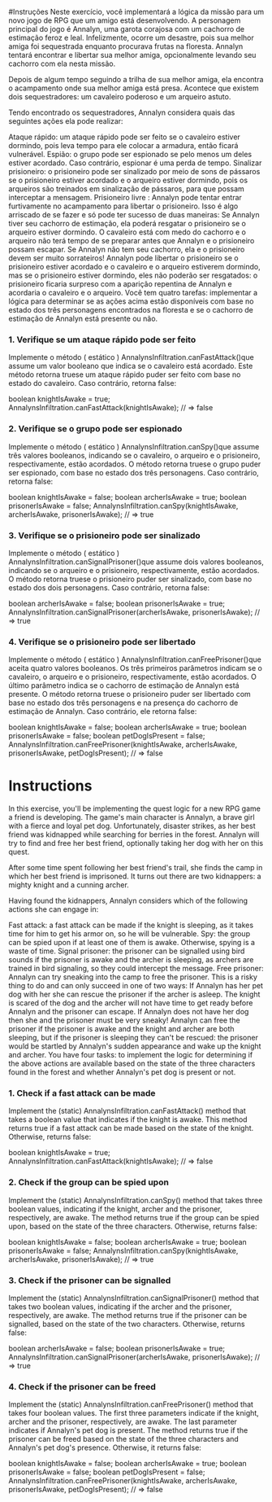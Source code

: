 #Instruções
Neste exercício, você implementará a lógica da missão para um novo jogo de RPG que um amigo está desenvolvendo. A personagem principal do jogo é Annalyn, uma garota corajosa com um cachorro de estimação feroz e leal. Infelizmente, ocorre um desastre, pois sua melhor amiga foi sequestrada enquanto procurava frutas na floresta. Annalyn tentará encontrar e libertar sua melhor amiga, opcionalmente levando seu cachorro com ela nesta missão.

Depois de algum tempo seguindo a trilha de sua melhor amiga, ela encontra o acampamento onde sua melhor amiga está presa. Acontece que existem dois sequestradores: um cavaleiro poderoso e um arqueiro astuto.

Tendo encontrado os sequestradores, Annalyn considera quais das seguintes ações ela pode realizar:

Ataque rápido: um ataque rápido pode ser feito se o cavaleiro estiver dormindo, pois leva tempo para ele colocar a armadura, então ficará vulnerável.
Espião: o grupo pode ser espionado se pelo menos um deles estiver acordado. Caso contrário, espionar é uma perda de tempo.
Sinalizar prisioneiro: o prisioneiro pode ser sinalizado por meio de sons de pássaros se o prisioneiro estiver acordado e o arqueiro estiver dormindo, pois os arqueiros são treinados em sinalização de pássaros, para que possam interceptar a mensagem.
Prisioneiro livre : Annalyn pode tentar entrar furtivamente no acampamento para libertar o prisioneiro. Isso é algo arriscado de se fazer e só pode ter sucesso de duas maneiras:
Se Annalyn tiver seu cachorro de estimação, ela poderá resgatar o prisioneiro se o arqueiro estiver dormindo. O cavaleiro está com medo do cachorro e o arqueiro não terá tempo de se preparar antes que Annalyn e o prisioneiro possam escapar.
Se Annalyn não tem seu cachorro, ela e o prisioneiro devem ser muito sorrateiros! Annalyn pode libertar o prisioneiro se o prisioneiro estiver acordado e o cavaleiro e o arqueiro estiverem dormindo, mas se o prisioneiro estiver dormindo, eles não poderão ser resgatados: o prisioneiro ficaria surpreso com a aparição repentina de Annalyn e acordaria o cavaleiro e o arqueiro.
Você tem quatro tarefas: implementar a lógica para determinar se as ações acima estão disponíveis com base no estado dos três personagens encontrados na floresta e se o cachorro de estimação de Annalyn está presente ou não.

### 1. Verifique se um ataque rápido pode ser feito
Implemente o método ( estático ) AnnalynsInfiltration.canFastAttack()que assume um valor booleano que indica se o cavaleiro está acordado. Este método retorna truese um ataque rápido puder ser feito com base no estado do cavaleiro. Caso contrário, retorna false:

boolean knightIsAwake = true;
AnnalynsInfiltration.canFastAttack(knightIsAwake);
// => false


### 2. Verifique se o grupo pode ser espionado
Implemente o método ( estático ) AnnalynsInfiltration.canSpy()que assume três valores booleanos, indicando se o cavaleiro, o arqueiro e o prisioneiro, respectivamente, estão acordados. O método retorna truese o grupo puder ser espionado, com base no estado dos três personagens. Caso contrário, retorna false:

boolean knightIsAwake = false;
boolean archerIsAwake = true;
boolean prisonerIsAwake = false;
AnnalynsInfiltration.canSpy(knightIsAwake, archerIsAwake, prisonerIsAwake);
// => true


### 3. Verifique se o prisioneiro pode ser sinalizado
Implemente o método ( estático ) AnnalynsInfiltration.canSignalPrisoner()que assume dois valores booleanos, indicando se o arqueiro e o prisioneiro, respectivamente, estão acordados. O método retorna truese o prisioneiro puder ser sinalizado, com base no estado dos dois personagens. Caso contrário, retorna false:

boolean archerIsAwake = false;
boolean prisonerIsAwake = true;
AnnalynsInfiltration.canSignalPrisoner(archerIsAwake, prisonerIsAwake);
// => true


### 4. Verifique se o prisioneiro pode ser libertado
Implemente o método ( estático ) AnnalynsInfiltration.canFreePrisoner()que aceita quatro valores booleanos. Os três primeiros parâmetros indicam se o cavaleiro, o arqueiro e o prisioneiro, respectivamente, estão acordados. O último parâmetro indica se o cachorro de estimação de Annalyn está presente. O método retorna truese o prisioneiro puder ser libertado com base no estado dos três personagens e na presença do cachorro de estimação de Annalyn. Caso contrário, ele retorna false:

boolean knightIsAwake = false;
boolean archerIsAwake = true;
boolean prisonerIsAwake = false;
boolean petDogIsPresent = false;
AnnalynsInfiltration.canFreePrisoner(knightIsAwake, archerIsAwake, prisonerIsAwake, petDogIsPresent);
// => false




# Instructions
In this exercise, you'll be implementing the quest logic for a new RPG game a friend is developing. The game's main character is Annalyn, a brave girl with a fierce and loyal pet dog. Unfortunately, disaster strikes, as her best friend was kidnapped while searching for berries in the forest. Annalyn will try to find and free her best friend, optionally taking her dog with her on this quest.

After some time spent following her best friend's trail, she finds the camp in which her best friend is imprisoned. It turns out there are two kidnappers: a mighty knight and a cunning archer.

Having found the kidnappers, Annalyn considers which of the following actions she can engage in:

Fast attack: a fast attack can be made if the knight is sleeping, as it takes time for him to get his armor on, so he will be vulnerable.
Spy: the group can be spied upon if at least one of them is awake. Otherwise, spying is a waste of time.
Signal prisoner: the prisoner can be signalled using bird sounds if the prisoner is awake and the archer is sleeping, as archers are trained in bird signaling, so they could intercept the message.
Free prisoner: Annalyn can try sneaking into the camp to free the prisoner. This is a risky thing to do and can only succeed in one of two ways:
If Annalyn has her pet dog with her she can rescue the prisoner if the archer is asleep. The knight is scared of the dog and the archer will not have time to get ready before Annalyn and the prisoner can escape.
If Annalyn does not have her dog then she and the prisoner must be very sneaky! Annalyn can free the prisoner if the prisoner is awake and the knight and archer are both sleeping, but if the prisoner is sleeping they can't be rescued: the prisoner would be startled by Annalyn's sudden appearance and wake up the knight and archer.
You have four tasks: to implement the logic for determining if the above actions are available based on the state of the three characters found in the forest and whether Annalyn's pet dog is present or not.

### 1. Check if a fast attack can be made
Implement the (static) AnnalynsInfiltration.canFastAttack() method that takes a boolean value that indicates if the knight is awake. This method returns true if a fast attack can be made based on the state of the knight. Otherwise, returns false:

boolean knightIsAwake = true;
AnnalynsInfiltration.canFastAttack(knightIsAwake);
// => false


### 2. Check if the group can be spied upon
Implement the (static) AnnalynsInfiltration.canSpy() method that takes three boolean values, indicating if the knight, archer and the prisoner, respectively, are awake. The method returns true if the group can be spied upon, based on the state of the three characters. Otherwise, returns false:

boolean knightIsAwake = false;
boolean archerIsAwake = true;
boolean prisonerIsAwake = false;
AnnalynsInfiltration.canSpy(knightIsAwake, archerIsAwake, prisonerIsAwake);
// => true


### 3. Check if the prisoner can be signalled
Implement the (static) AnnalynsInfiltration.canSignalPrisoner() method that takes two boolean values, indicating if the archer and the prisoner, respectively, are awake. The method returns true if the prisoner can be signalled, based on the state of the two characters. Otherwise, returns false:

boolean archerIsAwake = false;
boolean prisonerIsAwake = true;
AnnalynsInfiltration.canSignalPrisoner(archerIsAwake, prisonerIsAwake);
// => true


### 4. Check if the prisoner can be freed
Implement the (static) AnnalynsInfiltration.canFreePrisoner() method that takes four boolean values. The first three parameters indicate if the knight, archer and the prisoner, respectively, are awake. The last parameter indicates if Annalyn's pet dog is present. The method returns true if the prisoner can be freed based on the state of the three characters and Annalyn's pet dog's presence. Otherwise, it returns false:

boolean knightIsAwake = false;
boolean archerIsAwake = true;
boolean prisonerIsAwake = false;
boolean petDogIsPresent = false;
AnnalynsInfiltration.canFreePrisoner(knightIsAwake, archerIsAwake, prisonerIsAwake, petDogIsPresent);
// => false